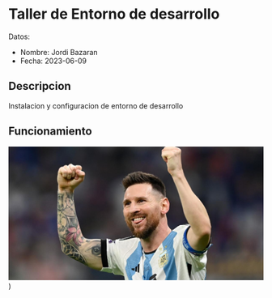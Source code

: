 # Taller de Entorno de desarrollo

Datos:

- Nombre: Jordi Bazaran
- Fecha: 2023-06-09

## Descripcion 

Instalacion y configuracion de entorno de desarrollo 

## Funcionamiento

![](img/Lionel%20Messi%20-%20World%20Cup%20Final%202022%20penalty%20celebration%20vs%20France%20-%20181222-16x9.jpg))


